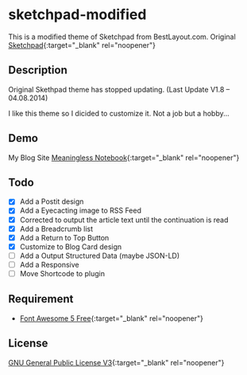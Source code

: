 # sketchpad-modified

This is a modified theme of Sketchpad from BestLayout.com. Original [Sketchpad](https://bestweblayout.com/products/sketchpad/){:target="_blank" rel="noopener"}

## Description

Original Skethpad theme has stopped updating. (Last Update V1.8 – 04.08.2014)

I like this theme so I dicided to customize it. Not a job but a hobby...

## Demo

My Blog Site [Meaningless Notebook](https://gokugetsu.plala.jp/){:target="_blank" rel="noopener"}

## Todo

- [x] Add a Postit design
- [x] Add a Eyecacting image to RSS Feed
- [x] Corrected to output the article text until the continuation is read
- [x] Add a Breadcrumb list
- [x] Add a Return to Top Button
- [x] Customize to Blog Card design
- [ ] Add a Output Structured Data (maybe JSON-LD)
- [ ] Add a Responsive
- [ ] Move Shortcode to plugin

## Requirement

- [Font Awesome 5 Free](https://fontawesome.com/){:target="_blank" rel="noopener"}

## License

[GNU General Public License V3](https://www.gnu.org/licenses/gpl-3.0.html){:target="_blank" rel="noopener"}
